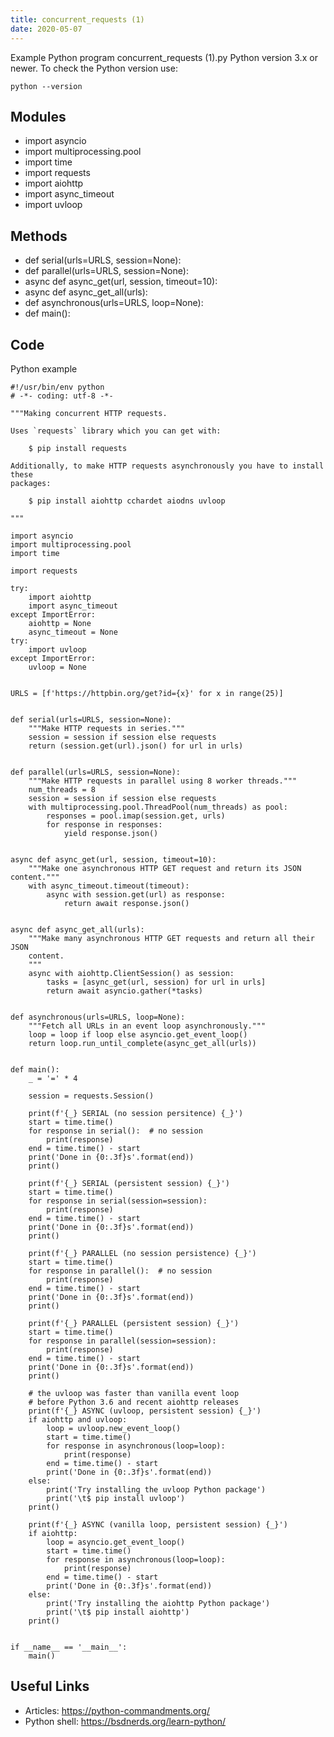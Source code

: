 ```yaml
---
title: concurrent_requests (1)
date: 2020-05-07
---
```

Example Python program concurrent_requests (1).py
Python version 3.x or newer.
To check the Python version use:

    python --version

## Modules

* import asyncio
* import multiprocessing.pool
* import time
* import requests
* import aiohttp
* import async_timeout
* import uvloop

## Methods

* def serial(urls=URLS, session=None):
* def parallel(urls=URLS, session=None):
* async def async_get(url, session, timeout=10):
* async def async_get_all(urls):
* def asynchronous(urls=URLS, loop=None):
* def main():

## Code

Python example

    #!/usr/bin/env python
    # -*- coding: utf-8 -*-
    
    """Making concurrent HTTP requests.
    
    Uses `requests` library which you can get with:
    
        $ pip install requests
    
    Additionally, to make HTTP requests asynchronously you have to install these
    packages:
    
        $ pip install aiohttp cchardet aiodns uvloop
    
    """
    
    import asyncio
    import multiprocessing.pool
    import time
    
    import requests
    
    try:
        import aiohttp
        import async_timeout
    except ImportError:
        aiohttp = None
        async_timeout = None
    try:
        import uvloop
    except ImportError:
        uvloop = None
    
    
    URLS = [f'https://httpbin.org/get?id={x}' for x in range(25)]
    
    
    def serial(urls=URLS, session=None):
        """Make HTTP requests in series."""
        session = session if session else requests
        return (session.get(url).json() for url in urls)
    
    
    def parallel(urls=URLS, session=None):
        """Make HTTP requests in parallel using 8 worker threads."""
        num_threads = 8
        session = session if session else requests
        with multiprocessing.pool.ThreadPool(num_threads) as pool:
            responses = pool.imap(session.get, urls)
            for response in responses:
                yield response.json()
    
    
    async def async_get(url, session, timeout=10):
        """Make one asynchronous HTTP GET request and return its JSON content."""
        with async_timeout.timeout(timeout):
            async with session.get(url) as response:
                return await response.json()
    
    
    async def async_get_all(urls):
        """Make many asynchronous HTTP GET requests and return all their JSON
        content.
        """
        async with aiohttp.ClientSession() as session:
            tasks = [async_get(url, session) for url in urls]
            return await asyncio.gather(*tasks)
    
    
    def asynchronous(urls=URLS, loop=None):
        """Fetch all URLs in an event loop asynchronously."""
        loop = loop if loop else asyncio.get_event_loop()
        return loop.run_until_complete(async_get_all(urls))
    
    
    def main():
        _ = '=' * 4
    
        session = requests.Session()
    
        print(f'{_} SERIAL (no session persitence) {_}')
        start = time.time()
        for response in serial():  # no session
            print(response)
        end = time.time() - start
        print('Done in {0:.3f}s'.format(end))
        print()
    
        print(f'{_} SERIAL (persistent session) {_}')
        start = time.time()
        for response in serial(session=session):
            print(response)
        end = time.time() - start
        print('Done in {0:.3f}s'.format(end))
        print()
    
        print(f'{_} PARALLEL (no session persistence) {_}')
        start = time.time()
        for response in parallel():  # no session
            print(response)
        end = time.time() - start
        print('Done in {0:.3f}s'.format(end))
        print()
    
        print(f'{_} PARALLEL (persistent session) {_}')
        start = time.time()
        for response in parallel(session=session):
            print(response)
        end = time.time() - start
        print('Done in {0:.3f}s'.format(end))
        print()
    
        # the uvloop was faster than vanilla event loop
        # before Python 3.6 and recent aiohttp releases
        print(f'{_} ASYNC (uvloop, persistent session) {_}')
        if aiohttp and uvloop:
            loop = uvloop.new_event_loop()
            start = time.time()
            for response in asynchronous(loop=loop):
                print(response)
            end = time.time() - start
            print('Done in {0:.3f}s'.format(end))
        else:
            print('Try installing the uvloop Python package')
            print('\t$ pip install uvloop')
        print()
    
        print(f'{_} ASYNC (vanilla loop, persistent session) {_}')
        if aiohttp:
            loop = asyncio.get_event_loop()
            start = time.time()
            for response in asynchronous(loop=loop):
                print(response)
            end = time.time() - start
            print('Done in {0:.3f}s'.format(end))
        else:
            print('Try installing the aiohttp Python package')
            print('\t$ pip install aiohttp')
        print()
    
    
    if __name__ == '__main__':
        main()
    

## Useful Links

- Articles: https://python-commandments.org/
- Python shell: https://bsdnerds.org/learn-python/
